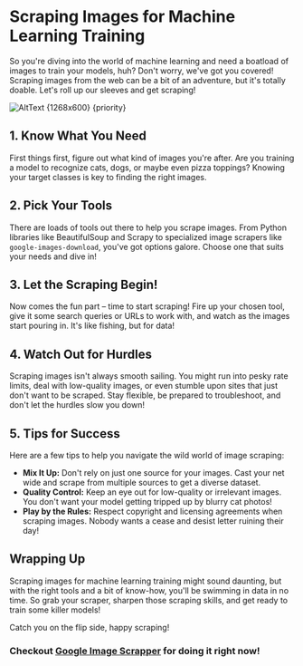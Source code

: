 # Scraping Images for Machine Learning Training

So you're diving into the world of machine learning and need a boatload of images to train your models, huh? Don't worry, we've got you covered! Scraping images from the web can be a bit of an adventure, but it's totally doable. Let's roll up our sleeves and get scraping!

![AltText {1268x600} {priority}](/icons/blogs/robot_reading_books.jpg)

## 1. Know What You Need

First things first, figure out what kind of images you're after. Are you training a model to recognize cats, dogs, or maybe even pizza toppings? Knowing your target classes is key to finding the right images.

## 2. Pick Your Tools

There are loads of tools out there to help you scrape images. From Python libraries like BeautifulSoup and Scrapy to specialized image scrapers like `google-images-download`, you've got options galore. Choose one that suits your needs and dive in!

## 3. Let the Scraping Begin!

Now comes the fun part – time to start scraping! Fire up your chosen tool, give it some search queries or URLs to work with, and watch as the images start pouring in. It's like fishing, but for data!

## 4. Watch Out for Hurdles

Scraping images isn't always smooth sailing. You might run into pesky rate limits, deal with low-quality images, or even stumble upon sites that just don't want to be scraped. Stay flexible, be prepared to troubleshoot, and don't let the hurdles slow you down!

## 5. Tips for Success

Here are a few tips to help you navigate the wild world of image scraping:

- **Mix It Up:** Don't rely on just one source for your images. Cast your net wide and scrape from multiple sources to get a diverse dataset.
- **Quality Control:** Keep an eye out for low-quality or irrelevant images. You don't want your model getting tripped up by blurry cat photos!
- **Play by the Rules:** Respect copyright and licensing agreements when scraping images. Nobody wants a cease and desist letter ruining their day!

## Wrapping Up

Scraping images for machine learning training might sound daunting, but with the right tools and a bit of know-how, you'll be swimming in data in no time. So grab your scraper, sharpen those scraping skills, and get ready to train some killer models!

Catch you on the flip side, happy scraping!

### Checkout [Google Image Scrapper](https://github.com/Himachallad/Image-Scrapper) for doing it right now! 